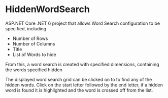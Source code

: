 # HiddenWordSearch
ASP.NET Core .NET 6 project that allows Word Search configuration to be specified, including
- Number of Rows
- Number of Columns
- Title
- List of Words to hide

From this, a word search is created with specified dimensions, containing the words specified hidden

The displayed word search grid can be clicked on to to find any of the hidden words. Click on the start letter followed by the end letter,
if a hidden word is found it is highlighted and the word is crossed off from the list.
